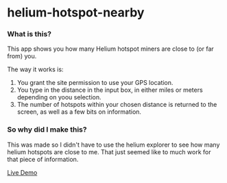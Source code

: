 # helium-hotspot-nearby

### What is this?
This app shows you how many Helium hotspot miners are close to (or far from) you.

The way it works is: 
1. You grant the site permission to use your GPS location.
2. You type in the distance in the input box, in either miles or meters depending on yoou selection.
3. The number of hotspots within your chosen distance is returned to the screen, as well as a few bits on information.

### So why did I make this?
This was made so I didn't have to use the helium explorer to see how many helium hotspots are close to me. 
That just seemed like to much work for that piece of information.

[Live Demo](https://vinyl704.github.io/helium-hotspot-nearby)
